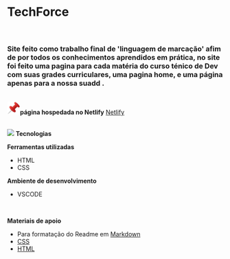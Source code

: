 <h1>TechForce</h1>

<br><h3>Site feito como trabalho final de 'linguagem de marcação' afim de por todos os conhecimentos aprendidos em prática, no site foi feito uma pagina para cada matéria do curso ténico de Dev com suas grades curriculares, uma pagina home,  e uma página apenas para a nossa suadd .</h3>


<br> <img src="https://github.com/Miguel1DM/Cartao-de-visitas/blob/main/img/alfinete.png" width = "30px"/>**página hospedada no Netlify** [Netlify](https://techforce12.netlify.app)

<br> <img src="https://github.com/Miguel1DM/Folder/blob/main/img/ferramenta11.png" width = "30px"/> **Tecnologias**

**Ferramentas utilizadas**
* HTML
* CSS

**Ambiente de desenvolvimento**
* VSCODE

<br>


**Materiais de apoio**
* Para formatação do Readme em [Markdown](https://docs.pipz.com/central-de-ajuda/learning-center/guia-basico-de-markdown#open)
* [CSS](https://www.devmedia.com.br/guia/css/38149)
* [HTML](https://www.devmedia.com.br/guia/html/38051)
